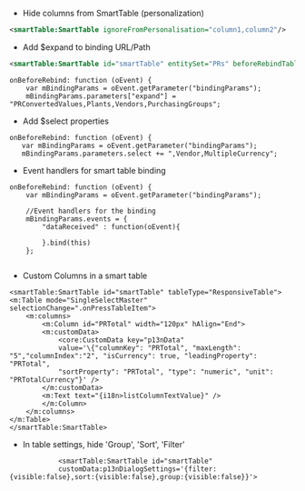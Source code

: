 - Hide columns from SmartTable (personalization)
```xml
<smartTable:SmartTable ignoreFromPersonalisation="column1,column2"/>
```
- Add $expand to binding URL/Path

```xml
<smartTable:SmartTable id="smartTable" entitySet="PRs" beforeRebindTable=".onBeforeRebind">
```

```
onBeforeRebind: function (oEvent) {
    var mBindingParams = oEvent.getParameter("bindingParams");
    mBindingParams.parameters["expand"] = "PRConvertedValues,Plants,Vendors,PurchasingGroups";
```

- Add $select properties
```
onBeforeRebind: function (oEvent) {
   var mBindingParams = oEvent.getParameter("bindingParams");
   mBindingParams.parameters.select += ",Vendor,MultipleCurrency";
```

- Event handlers for smart table binding
```
onBeforeRebind: function (oEvent) {
	var mBindingParams = oEvent.getParameter("bindingParams");
	
	//Event handlers for the binding
	mBindingParams.events = {
		"dataReceived" : function(oEvent){

		}.bind(this)
	};
   
```
- Custom Columns in a smart table
```
<smartTable:SmartTable id="smartTable" tableType="ResponsiveTable">
<m:Table mode="SingleSelectMaster" selectionChange=".onPressTableItem">
	<m:columns>
	    <m:Column id="PRTotal" width="120px" hAlign="End">
		<m:customData>
		    <core:CustomData key="p13nData"
			value='\{"columnKey": "PRTotal", "maxLength": "5","columnIndex":"2", "isCurrency": true, "leadingProperty": "PRTotal", 
			"sortProperty": "PRTotal", "type": "numeric", "unit": "PRTotalCurrency"}' />
		</m:customData>
		<m:Text text="{i18n>listColumnTextValue}" />
	    </m:Column>
	</m:columns>
</m:Table>                
</smartTable:SmartTable>    
```

- In table settings, hide 'Group', 'Sort', 'Filter'
```
            <smartTable:SmartTable id="smartTable" 
            customData:p13nDialogSettings='{filter:{visible:false},sort:{visible:false},group:{visible:false}}'>
```	    


